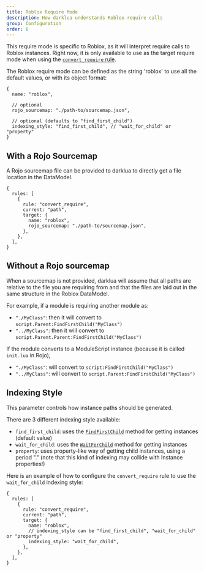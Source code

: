 ```yaml
---
title: Roblox Require Mode
description: How darklua understands Roblox require calls
group: Configuration
order: 6
---
```


This require mode is specific to Roblox, as it will interpret require calls to Roblox instances. Right now, it is only available to use as the target require mode when using the [`convert_require` rule](../rules/convert_require).

The Roblox require mode can be defined as the string 'roblox' to use all the default values, or with its object format:

```json5
{
  name: "roblox",

  // optional
  rojo_sourcemap: "./path-to/sourcemap.json",

  // optional (defaults to "find_first_child")
  indexing_style: "find_first_child", // "wait_for_child" or "property"
}
```

## With a Rojo Sourcemap

A Rojo sourcemap file can be provided to darklua to directly get a file location in the DataModel.

```json5
{
  rules: [
    {
      rule: "convert_require",
      current: "path",
      target: {
        name: "roblox",
        rojo_sourcemap: "./path-to/sourcemap.json",
      },
    },
  ],
}
```

## Without a Rojo sourcemap

When a sourcemap is not provided, darklua will assume that all paths are relative to the file you are requiring from and that the files are laid out in the same structure in the Roblox DataModel.

For example, if a module is requiring another module as:

- `"./MyClass"`: then it will convert to `script.Parent:FindFirstChild("MyClass")`
- `"../MyClass"`: then it will convert to `script.Parent.Parent:FindFirstChild("MyClass")`

If the module converts to a ModuleScript instance (because it is called `init.lua` in Rojo),

- `"./MyClass"`: will convert to `script:FindFirstChild("MyClass")`
- `"../MyClass"`: will convert to `script.Parent:FindFirstChild("MyClass")`

## Indexing Style

This parameter controls how instance paths should be generated.

There are 3 different indexing style available:

- `find_first_child`: uses the [`FindFirstChild`](https://create.roblox.com/docs/reference/engine/classes/Instance#FindFirstChild) method for getting instances (default value)
- `wait_for_child`: uses the [`WaitForChild`](https://create.roblox.com/docs/reference/engine/classes/Instance#WaitForChild) method for getting instances
- `property`: uses property-like way of getting child instances, using a period "." (note that this kind of indexing may collide with Instance properties!)

Here is an example of how to configure the `convert_require` rule to use the `wait_for_child` indexing style:

```json5
{
  rules: [
    {
      rule: "convert_require",
      current: "path",
      target: {
        name: "roblox",
        // indexing_style can be "find_first_child", "wait_for_child" or "property"
        indexing_style: "wait_for_child",
      },
    },
  ],
}
```

